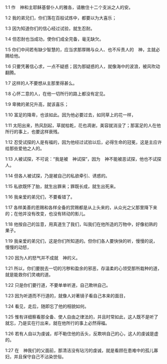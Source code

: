 <a id="1"></a>1:1  作　神和主耶稣基督仆人的雅各，请散住十二个支派之人的安。  

<a id="2"></a>1:2  我的弟兄们，你们落在百般试炼中，都要以为大喜乐；  

<a id="3"></a>1:3  因为知道你们的信心经过试验，就生忍耐。  

<a id="4"></a>1:4  但忍耐也当成功，使你们成全完备，毫无缺欠。  

<a id="5"></a>1:5  你们中间若有缺少智慧的，应当求那厚赐与众人、也不斥责人的　神，主就必赐给他。  

<a id="6"></a>1:6  只要凭著信心求，一点不疑惑；因为那疑惑的人，就像海中的波浪，被风吹动翻腾。  

<a id="7"></a>1:7  这样的人不要想从主那里得甚么。  

<a id="8"></a>1:8  心怀二意的人，在他一切所行的路上都没有定见。  

<a id="9"></a>1:9  卑微的弟兄升高，就该喜乐；  

<a id="10"></a>1:10  富足的降卑，也该如此。因为他必要过去，如同草上的花一样，  

<a id="11"></a>1:11  太阳出来，热风刮起，草就枯乾，花也凋谢，美容就消没了；那富足的人在他所行的事上，也要这样衰残。  

<a id="12"></a>1:12  忍受试探的人是有福的，因为他经过试验以后，必得生命的冠冕，这是主应许给那些爱他之人的。  

<a id="13"></a>1:13  人被试探，不可说：“我是被　神试探”，因为　神不能被恶试探，他也不试探人。  

<a id="14"></a>1:14  但各人被试探，乃是被自己的私欲牵引、诱惑的。  

<a id="15"></a>1:15  私欲既怀了胎，就生出罪来；罪既长成，就生出死来。  

<a id="16"></a>1:16  我亲爱的弟兄们，不要看错了。  

<a id="17"></a>1:17  各样美善的恩赐和各样全备的赏赐都是从上头来的，从众光之父那里降下来的；在他并没有改变，也没有转动的影儿。  

<a id="18"></a>1:18  他按自己的旨意，用真道生了我们，叫我们在他所造的万物中，好像初熟的果子。  

<a id="19"></a>1:19  我亲爱的弟兄们，这是你们所知道的。但你们各人要快快的听，慢慢的说，慢慢的动怒，  

<a id="20"></a>1:20  因为人的怒气并不成就　神的义。  

<a id="21"></a>1:21  所以，你们要脱去一切的污秽和盈余的邪恶，存温柔的心领受那所栽种的道，就是能救你们灵魂的道。  

<a id="22"></a>1:22  只是你们要行道，不要单单听道，自己欺哄自己。  

<a id="23"></a>1:23  因为听道而不行道的，就像人对著镜子看自己本来的面目，  

<a id="24"></a>1:24  看见，走后，随即忘了他的相貌如何。  

<a id="25"></a>1:25  惟有详细察看那全备、使人自由之律法的，并且时常如此，这人既不是听了就忘，乃是实在行出来，就在他所行的事上必然得福。  

<a id="26"></a>1:26  若有人自以为虔诚，却不勒住他的舌头，反欺哄自己的心，这人的虔诚是虚的。  

<a id="27"></a>1:27  在　神我们的父面前，那清洁没有玷污的虔诚，就是看顾在患难中的孤儿寡妇，并且保守自己不沾染世俗。  
